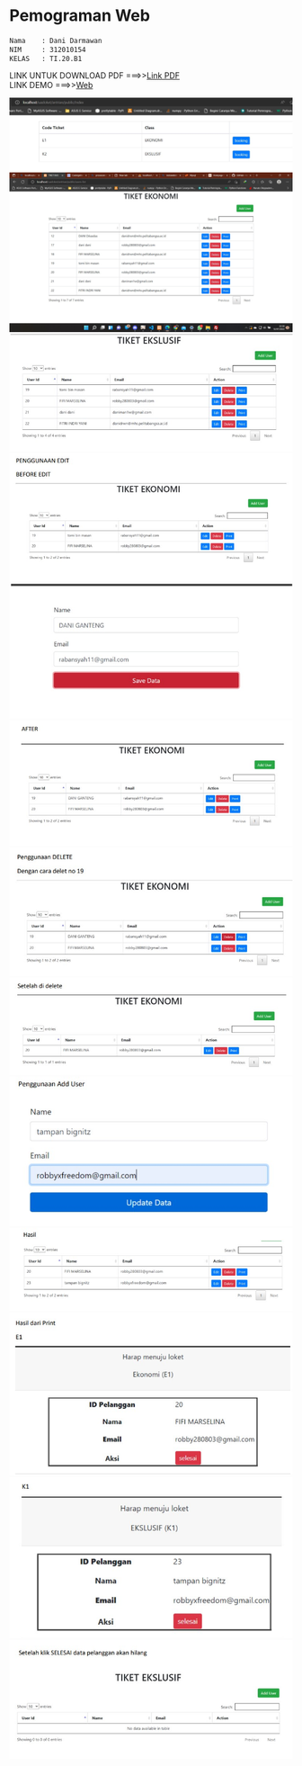 # Pemograman Web
~~~
Nama    : Dani Darmawan
NIM     : 312010154
KELAS   : TI.20.B1
~~~

LINK UNTUK DOWNLOAD PDF ===>>[Link PDF](PDF_ANTRIAN.pdf)<br>
LINK DEMO ===>>[Web](http://http://uasloket.my.id/index)<br>

![image](img/1.jpg)<br>
![image](img/2.jpg)<br>
![image](img/3.jpg)<br>
![image](img/4.jpg)<br>
![image](img/5.jpg)<br>
![image](img/6.jpg)<br>
![image](img/7.jpg)<br>
![image](img/8.jpg)<br>
![image](img/9.jpg)<br>
![image](img/10.jpg)<br>
![image](img/11.jpg)<br>
![image](img/12.jpg)<br>
![image](img/13.jpg)<br>